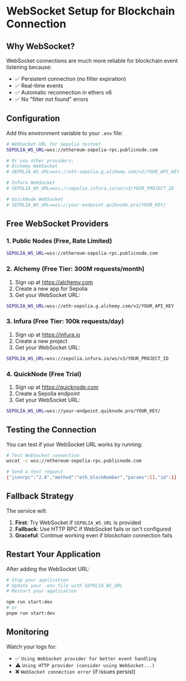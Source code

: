 # WebSocket Setup for Blockchain Connection

## Why WebSocket?

WebSocket connections are much more reliable for blockchain event listening because:
- ✅ Persistent connection (no filter expiration)
- ✅ Real-time events
- ✅ Automatic reconnection in ethers v6
- ✅ No "filter not found" errors

## Configuration

Add this environment variable to your `.env` file:

```bash
# WebSocket URL for Sepolia testnet
SEPOLIA_WS_URL=wss://ethereum-sepolia-rpc.publicnode.com

# Or use other providers:
# Alchemy WebSocket
# SEPOLIA_WS_URL=wss://eth-sepolia.g.alchemy.com/v2/YOUR_API_KEY

# Infura WebSocket  
# SEPOLIA_WS_URL=wss://sepolia.infura.io/ws/v3/YOUR_PROJECT_ID

# QuickNode WebSocket
# SEPOLIA_WS_URL=wss://your-endpoint.quiknode.pro/YOUR_KEY/
```

## Free WebSocket Providers

### 1. Public Nodes (Free, Rate Limited)
```bash
SEPOLIA_WS_URL=wss://ethereum-sepolia-rpc.publicnode.com
```

### 2. Alchemy (Free Tier: 300M requests/month)
1. Sign up at https://alchemy.com
2. Create a new app for Sepolia
3. Get your WebSocket URL:
```bash
SEPOLIA_WS_URL=wss://eth-sepolia.g.alchemy.com/v2/YOUR_API_KEY
```

### 3. Infura (Free Tier: 100k requests/day)
1. Sign up at https://infura.io
2. Create a new project
3. Get your WebSocket URL:
```bash
SEPOLIA_WS_URL=wss://sepolia.infura.io/ws/v3/YOUR_PROJECT_ID
```

### 4. QuickNode (Free Trial)
1. Sign up at https://quicknode.com
2. Create a Sepolia endpoint
3. Get your WebSocket URL:
```bash
SEPOLIA_WS_URL=wss://your-endpoint.quiknode.pro/YOUR_KEY/
```

## Testing the Connection

You can test if your WebSocket URL works by running:

```bash
# Test WebSocket connection
wscat -c wss://ethereum-sepolia-rpc.publicnode.com

# Send a test request
{"jsonrpc":"2.0","method":"eth_blockNumber","params":[],"id":1}
```

## Fallback Strategy

The service will:
1. **First**: Try WebSocket if `SEPOLIA_WS_URL` is provided
2. **Fallback**: Use HTTP RPC if WebSocket fails or isn't configured
3. **Graceful**: Continue working even if blockchain connection fails

## Restart Your Application

After adding the WebSocket URL:

```bash
# Stop your application
# Update your .env file with SEPOLIA_WS_URL
# Restart your application

npm run start:dev
# or
pnpm run start:dev
```

## Monitoring

Watch your logs for:
- ✅ `Using WebSocket provider for better event handling`
- ⚠️ `Using HTTP provider (consider using WebSocket...)`
- ❌ `WebSocket connection error` (if issues persist)
